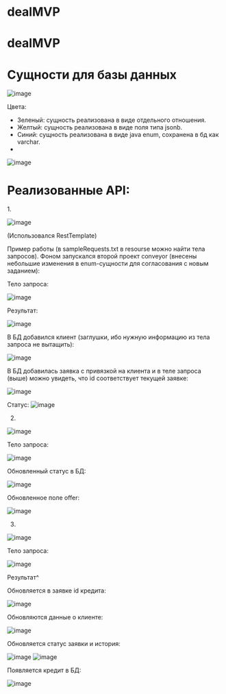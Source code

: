# dealMVP

# dealMVP

<h1>Сущности для базы данных</h1>

![image](https://github.com/Sermjazhko/dealMVP/assets/43463670/aa21de4c-5b04-4af6-b608-ba479300e24f)


Цвета:
- Зеленый: сущность реализована в виде отдельного отношения.
- Желтый: сущность реализована в виде поля типа jsonb.
- Синий: сущность реализована в виде java enum, сохранена в бд как varchar.
- 

![image](https://github.com/Sermjazhko/dealMVP/assets/43463670/df7c9366-f71e-4643-b929-0697d8b34361)


<h1>Реализованные API: </h1>
1.

 ![image](https://github.com/Sermjazhko/dealMVP/assets/43463670/fb4cffb5-c1b4-4822-825a-c781304c7964)



(Использовался RestTemplate)

Пример работы (в sampleRequests.txt в resourse можно найти тела запросов). Фоном запускался второй проект conveyor (внесены небольшие изменения в enum-сущности для согласования с новым заданием): 

Тело запроса:

![image](https://github.com/Sermjazhko/dealMVP/assets/43463670/8c8c6952-a86a-499e-8340-d4a64f55f0bf)


Результат: 

![image](https://github.com/Sermjazhko/dealMVP/assets/43463670/de71083e-bda1-4bbe-88b5-9f65468093b9)


В БД добавился клиент (заглушки, ибо нужную информацию из тела запроса не вытащить): 

![image](https://github.com/Sermjazhko/dealMVP/assets/43463670/1251ce95-c344-4406-8890-a4cee1114a0b)


В БД добавилась заявка с привязкой на клиента и в теле запроса (выше) можно увидеть, что id соответствует текущей заявке: 

![image](https://github.com/Sermjazhko/dealMVP/assets/43463670/04627d61-0047-4aa4-a5d7-c275c9561410)


Статус: 
![image](https://github.com/Sermjazhko/dealMVP/assets/43463670/331377b0-cf25-4ffe-9f3e-a1ed0adb4fa9)


2. 

![image](https://github.com/Sermjazhko/dealMVP/assets/43463670/c61ff496-3f2d-402a-a347-26bc29df4ee3)


Тело запроса:

![image](https://github.com/Sermjazhko/dealMVP/assets/43463670/58beb37c-1a2b-47a2-904a-31e95f7ef817)


Обновленный статус в БД: 

![image](https://github.com/Sermjazhko/dealMVP/assets/43463670/3d1ca583-1855-4c29-9dcf-f8a6b75bbd1b)


Обновленное поле offer:

![image](https://github.com/Sermjazhko/dealMVP/assets/43463670/d8bdd6eb-df20-4b42-acee-a5d96f9882aa)


3.

![image](https://github.com/Sermjazhko/dealMVP/assets/43463670/e488155f-cf39-4aab-894e-c0474571e5d8)


Тело запроса:

![image](https://github.com/Sermjazhko/dealMVP/assets/43463670/b98e9467-d081-4522-bd03-765ee78be364)


Результат^

Обновляется в заявке id кредита:

![image](https://github.com/Sermjazhko/dealMVP/assets/43463670/81b7f89c-823f-47a6-aff0-8cb281808699)

Обновляются данные о клиенте:

![image](https://github.com/Sermjazhko/loan-conveyor/assets/43463670/140517f5-7ae1-4039-a667-2f50a79c3d1d)

Обновляется статус заявки и история: 

![image](https://github.com/Sermjazhko/loan-conveyor/assets/43463670/80c61069-bdec-4f1c-86d0-7346ed64195a)
![image](https://github.com/Sermjazhko/loan-conveyor/assets/43463670/86e141e8-59fb-4e38-b40b-ed0ae9eb5a37)


Появляется кредит в БД: 

![image](https://github.com/Sermjazhko/dealMVP/assets/43463670/82f502b6-945f-4f1c-a8e1-f21074e159e0)



